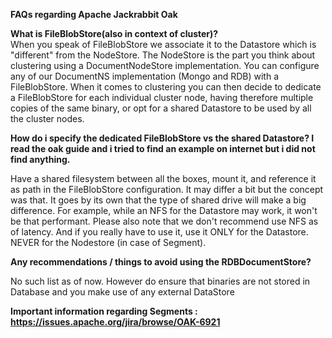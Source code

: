 <b>FAQs regarding Apache Jackrabbit Oak</b>
  
<b>What is FileBlobStore(also in context of cluster)? </b>  
When you speak of FileBlobStore we associate it to the Datastore which is "different" from the NodeStore.
The NodeStore is the part you think about clustering using a DocumentNodeStore implementation. 
You can configure any of our DocumentNS implementation (Mongo and RDB) with a FileBlobStore. 
When it comes to clustering you can then decide to dedicate a FileBlobStore for each individual cluster node, 
having therefore multiple copies of the same binary, or opt for a shared Datastore to be used by all the cluster nodes.


<b>How do i specify the dedicated FileBlobStore vs the shared Datastore? I read the oak guide and i tried to find an example on internet but i did not find anything.</b>

Have a shared filesystem between all the boxes, mount it, and reference it as path in the FileBlobStore configuration. 
It may differ a bit but the concept was that. It goes by its own that the type of shared drive will make a big difference.
For example, while an NFS for the Datastore may work, it won't be that performant. 
Please also note that we don't recommend use NFS as of latency. And if you really have to use it, use it ONLY for the Datastore. NEVER for the Nodestore (in case of Segment).


<b>Any recommendations / things to avoid using the RDBDocumentStore? </b>

No such list as of now. However do ensure that binaries are not stored in Database and you make use of any external DataStore

<b>Important information regarding Segments : https://issues.apache.org/jira/browse/OAK-6921 </b>
